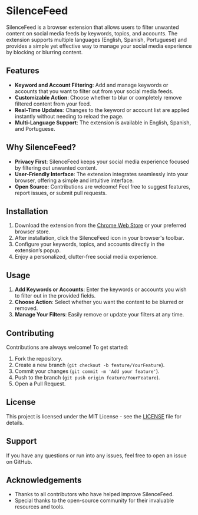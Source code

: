 # SilenceFeed

SilenceFeed is a browser extension that allows users to filter unwanted content on social media feeds by keywords, topics, and accounts. The extension supports multiple languages (English, Spanish, Portuguese) and provides a simple yet effective way to manage your social media experience by blocking or blurring content.

## Features

- **Keyword and Account Filtering**: Add and manage keywords or accounts that you want to filter out from your social media feeds.
- **Customizable Action**: Choose whether to blur or completely remove filtered content from your feed.
- **Real-Time Updates**: Changes to the keyword or account list are applied instantly without needing to reload the page.
- **Multi-Language Support**: The extension is available in English, Spanish, and Portuguese.

## Why SilenceFeed?

- **Privacy First**: SilenceFeed keeps your social media experience focused by filtering out unwanted content.
- **User-Friendly Interface**: The extension integrates seamlessly into your browser, offering a simple and intuitive interface.
- **Open Source**: Contributions are welcome! Feel free to suggest features, report issues, or submit pull requests.

## Installation

1. Download the extension from the [Chrome Web Store](#) or your preferred browser store.
2. After installation, click the SilenceFeed icon in your browser's toolbar.
3. Configure your keywords, topics, and accounts directly in the extension’s popup.
4. Enjoy a personalized, clutter-free social media experience.

## Usage

1. **Add Keywords or Accounts**: Enter the keywords or accounts you wish to filter out in the provided fields.
2. **Choose Action**: Select whether you want the content to be blurred or removed.
3. **Manage Your Filters**: Easily remove or update your filters at any time.

## Contributing

Contributions are always welcome! To get started:

1. Fork the repository.
2. Create a new branch (`git checkout -b feature/YourFeature`).
3. Commit your changes (`git commit -m 'Add your feature'`).
4. Push to the branch (`git push origin feature/YourFeature`).
5. Open a Pull Request.

## License

This project is licensed under the MIT License - see the [LICENSE](LICENSE) file for details.

## Support

If you have any questions or run into any issues, feel free to open an issue on GitHub.

## Acknowledgements

- Thanks to all contributors who have helped improve SilenceFeed.
- Special thanks to the open-source community for their invaluable resources and tools.

